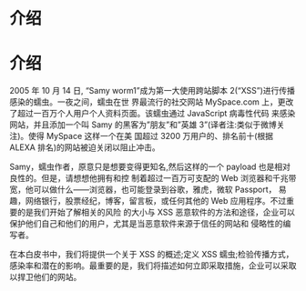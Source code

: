 # 介绍

# 介绍

2005 年 10 月 14 日, “Samy worm1”成为第一大使用跨站脚本 2(“XSS”)进行传播感染的蠕虫。一夜之间，蠕虫在世 界最流行的社交网站 MySpace.com 上，更改了超过一百万个人用户个人资料页面。该蠕虫通过 JavaScript 病毒性代码 来感染网站，并且添加一个叫 Samy 的黑客为”朋友”和”英雄 3”(译者注:类似于微博关注)。使得 MySpace 这样一个在美 国超过 3200 万用户的、排名前十(根据 ALEXA 排名)的网站被迫关闭以阻止冲击。

Samy，蠕虫作者，原意只是想要变得更知名,然后这样的一个 payload 也是相对良性的。但是，请想想他拥有和控 制着超过一百万可支配的 Web 浏览器和千兆带宽，他可以做什么——浏览器，也可能登录到谷歌，雅虎，微软 Passport， 易趣，网络银行，股票经纪，博客，留言板，或任何其他的 Web 应用程序。不过重要的是我们开始了解相关的风险 的大小与 XSS 恶意软件的方法和途径，企业可以保护他们自己和他们的用户，尤其是当恶意软件来源于信任的网站和 侵略性的编写者。

在本白皮书中，我们将提供一个关于 XSS 的概述;定义 XSS 蠕虫;检验传播方式，感染率和潜在的影响。最重要的是，我们将描述如何立即采取措施，企业可以采取以捍卫他们的网站。